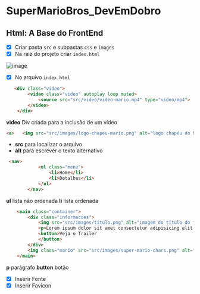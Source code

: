 # SuperMarioBros_DevEmDobro


## Html: A Base do FrontEnd

- [x] Criar pasta `src` e subpastas `css` e `images`
- [x] Na raiz do projeto criar `index.html`

![image](https://user-images.githubusercontent.com/108991648/213331544-7db5e33f-9b20-4acd-a0ec-6e408f474ceb.png)

- [x] No arquivo `index.html`

```html
   <div class="video">
        <video class="video" autoplay loop muted>
            <source src="src/video/video-mario.mp4" type="video/mp4">
        </video>
    </div>
```
**video** Div criada para a inclusão de um vídeo

```html
<a>   <img src="src/images/logo-chapeu-mario.png" alt="logo chapéu do Mário">     </a>
```
- **src** para localizar o arquivo
- **alt** para escrever o texto alternativo

```html
 <nav>
            <ul class="menu">
                <li>Home</li>
                <li>Detalhes</li>
            </ul>
        </nav>
```
**ul** lista não ordenada
**li** lista ordenada

```html
    <main class="container">
        <div class="informacoes"> 
            <img src="src/images/titulo.png" alt="imagem do título do filme">
            <p>Lorem ipsum dolor sit amet consectetur adipisicing elit. Fuga explicabo voluptas laudantium voluptatibus molestiae quam architecto provident ipsam ex temporibus minima vitae adipisci, omnis aperiam illo non fugiat ea consequatur.</p>
            <button>Veja o Trailer
            </button>
        </div>
        <img class="mario" src="src/images/super-mario-chars.png" alt="turminha do Mário">    
    </main>
```
**p** parágrafo
**button** botão

- [x] Inserir Fonte 
- [x] Inserir Favicon